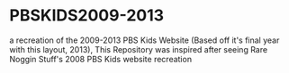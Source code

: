 # PBSKIDS2009-2013
a recreation of the 2009-2013 PBS Kids Website (Based off it's final year with this layout, 2013), This Repository was inspired after seeing Rare Noggin Stuff's 2008 PBS Kids website recreation
